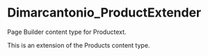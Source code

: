 # Dimarcantonio_ProductExtender

Page Builder content type for Productext.

This is an extension of the Products content type. 
